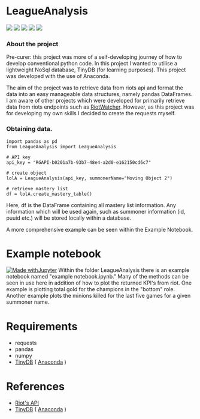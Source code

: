# LeagueAnalysis

![](https://img.shields.io/pypi/status/ansicolortags.svg)   ![](https://img.shields.io/pypi/l/ansicolortags.svg) ![](https://img.shields.io/badge/Made%20with-Python-1f425f.svg)  ![](https://img.shields.io/badge/Made%20with%20-Anaconda-limegreen) ![](https://img.shields.io/badge/code%20style-black-black.svg)

### About the project 
Pre-curer: this project was more of a self-developing journey of how to develop conventional python code.  In this project I wanted to utilise a lightweight NoSql database, TinyDB (for learning purposes).  This project was developed with the use of Anaconda.

The aim of the project was to retrieve data from riots api and format the data into an easy manageable data structures, namely pandas DataFrames. I am aware of other projects which were developed for primarily retrieve data from riots endpoints such as [RiotWatcher](https://riot-watcher.readthedocs.io/en/latest/).  However, as this project was for developing my own skills I decided to create the requests myself. 

### Obtaining data.

	import pandas as pd
	from LeagueAnalysis import LeagueAnalysis

	# API key
	api_key = "RGAPI-b0201a7b-93b7-48e4-a2d0-e162150cd6c7"

	# create object 
	lolA = LeagueAnalysis(api_key, summonerName="Moving Object 2")

	# retrieve mastery list
	df = lolA.create_mastery_table()

Here, df is the DataFrame containing all mastery list information.  Any information which will be used again, such as summoner information (id, puuid etc.) will be stored locally within a database. 

A more comprehensive example can be seen within the Example Notebook. 
 
# Example notebook
 [![Made withJupyter](https://img.shields.io/badge/Made%20with-Jupyter-orange?style=for-the-badge&logo=Jupyter)](https://jupyter.org/try)
Within the folder LeagueAnalysis there is an example notebook named "example notebook.ipynb."  Many of the methods can be seen in use here in addition of how to plot the returned KPI's from riot.  One example is plotting total gold for the champions in the "bottom" role.  Another example plots the minions killed for the last five games for a given summoner name. 

# Requirements

- requests
- pandas
- numpy
- [TinyDB](https://pypi.org/project/tinydb/) ( [Anaconda](https://anaconda.org/conda-forge/tinydb) ) 

# References
- [Riot's API](https://developer.riotgames.com/)
- [TinyDB](https://pypi.org/project/tinydb/) ( [Anaconda](https://anaconda.org/conda-forge/tinydb) ) 

